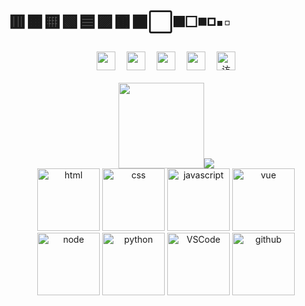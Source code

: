 

# 🟥🟧🟨🟩🟦🟪🟫⬛⬜◼️◻️◾◽▪️▫️
<!-- 个人资料徽标 -->
<div align="center">
  <a href="https://xxggg.github.io/"><img height="30px" src="https://img.shields.io/badge/Blog-%E5%8D%9A%E5%AE%A2-blue"></a>&emsp;
  <a href="https://blog.csdn.net/qq_42460209"><img height="30px" src="https://img.shields.io/badge/CSDN-%E5%8D%9A%E5%AE%A2-c32136"></a>&emsp;
  <a href="https://weibo.com/u/2472496944"><img height="30px" src="https://img.shields.io/badge/Weibo-%E5%BE%AE%E5%8D%9A-orange"></a>&emsp;
  <a href="https://space.bilibili.com/5276030"><img height="30px" src="https://img.shields.io/badge/bilibili-B%E7%AB%99-ff69b4"></a>&emsp;
<!-- 访客数统计徽标 -->
  <img height="30px"  src="https://visitor-badge.glitch.me/badge?page_id=xxggg" alt="访客统计" />
</div>



<br />

<!-- 统计卡片 -->
<div align="center">
<img height="137px" src="https://github-readme-stats.vercel.app/api?username=XXGGG&hide_title=true&hide_border=true&show_icons=trueline_height=21&theme=dark" /><img src="https://github-readme-stats.vercel.app/api/top-langs/?username=XXGGG&hide_title=true&hide=html&hide_border=true&layout=compact&langs_count=6&icon_color=fff&theme=dark" /> 
</div>

<div align="center">
  <img alt-"html5" src="https://media.giphy.com/media/XAxylRMCdpbEWUAvr8/giphy.gif" height="100" title="html">
  <img alt="css" src="https://media.giphy.com/media/fsEaZldNC8A1PJ3mwp/giphy.gif" height="100" title="css">
  <img alt="javascript" src="https://media3.giphy.com/media/ln7z2eWriiQAllfVcn/200w.webp" height="100" title="javascript">
  <img alt="vue" src="https://media.giphy.com/media/VgGthkhUvGgOit7Y9i/giphy.gif" height="100" title="vue">
  <img alt="node" src="https://media.giphy.com/media/kdFc8fubgS31b8DsVu/giphy.gif" height="100" title="node">
  <img alt="python" src="https://i.giphy.com/media/LMt9638dO8dftAjtco/200.webp" height="100" title="python">
   <img alt="VSCode" src="https://i.giphy.com/media/IdyAQJVN2kVPNUrojM/200.webp" width="100" title="vscode">
  <img alt="github" src="https://i.giphy.com/media/KzJkzjggfGN5Py6nkT/200.webp" width="100" title="github">
</div>

